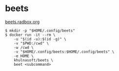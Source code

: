# beets

[beets.radbox.org](http://beets.radbox.org/)

```console
$ mkdir -p "$HOME/.config/beets"
$ docker run -it --rm \
	-u "$(id -u):$(id -g)" \
	-v "$PWD:/cwd" \
	-w /cwd \
	-v "$HOME/.config/beets:$HOME/.config/beets" \
	-e HOME \
	khulnasoft/beets \
	beet <subcommand>
```
